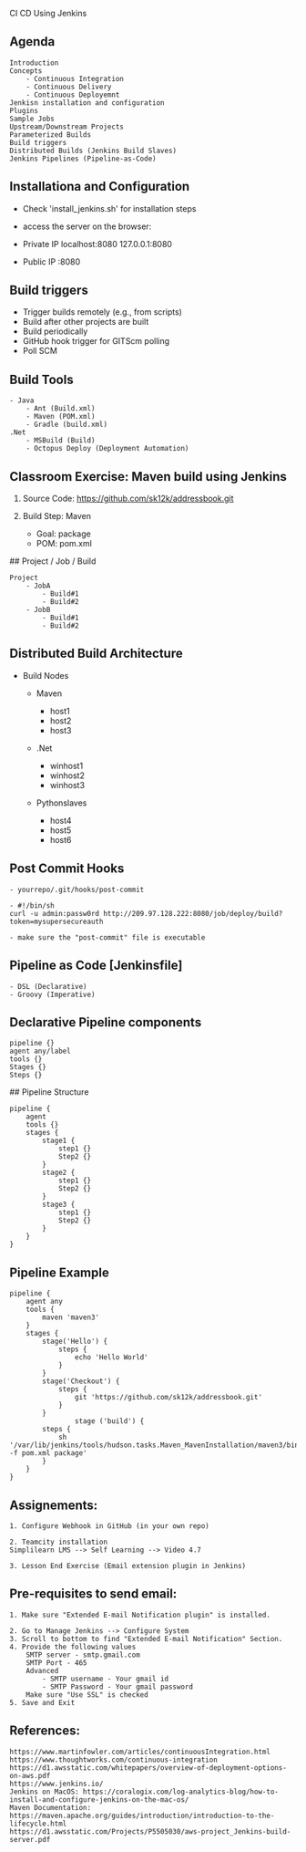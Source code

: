 CI CD Using Jenkins

## Agenda

    Introduction
    Concepts
        - Continuous Integration
        - Continuous Delivery
        - Continuous Deployemnt
    Jenkisn installation and configuration
    Plugins
    Sample Jobs
    Upstream/Downstream Projects
    Parameterized Builds
    Build triggers
    Distributed Builds (Jenkins Build Slaves)
    Jenkins Pipelines (Pipeline-as-Code)


## Installationa and Configuration

- Check 'install_jenkins.sh' for installation steps

- access the server on the browser:

- Private IP
    localhost:8080
    127.0.0.1:8080

- Public IP
    <IPaddress>:8080

## Build triggers

- Trigger builds remotely (e.g., from scripts)
- Build after other projects are built
- Build periodically
- GitHub hook trigger for GITScm polling
- Poll SCM


## Build Tools

    - Java
        - Ant (Build.xml)
        - Maven (POM.xml)
        - Gradle (build.xml)
    .Net
        - MSBuild (Build)
        - Octopus Deploy (Deployment Automation)
    
## Classroom Exercise: Maven build using Jenkins

1. Source Code: https://github.com/sk12k/addressbook.git

2. Build Step: Maven
    - Goal: package
    - POM: pom.xml

## Project / Job / Build

    Project
        - JobA
            - Build#1
            - Build#2
        - JobB
            - Build#1
            - Build#2

## Distributed Build Architecture

- Build Nodes

    - Maven
        - host1
        - host2
        - host3
    
    - .Net
        - winhost1
        - winhost2
        - winhost3
    
    - Pythonslaves
        - host4
        - host5
        - host6

## Post Commit Hooks

    - yourrepo/.git/hooks/post-commit

    - #!/bin/sh
    curl -u admin:passw0rd http://209.97.128.222:8080/job/deploy/build?token=mysupersecureauth

    - make sure the "post-commit" file is executable

## Pipeline as Code [Jenkinsfile]

    - DSL (Declarative)
    - Groovy (Imperative)
## Declarative Pipeline components

    pipeline {}
    agent any/label
    tools {}
    Stages {}
    Steps {}

## Pipeline Structure

    pipeline {
        agent
        tools {}
        stages {
            stage1 {
                step1 {}
                Step2 {}
            }
            stage2 {
                step1 {}
                Step2 {}
            }
            stage3 {
                step1 {}
                Step2 {}
            }
        }
    }

## Pipeline Example

    pipeline {
        agent any
        tools {
            maven 'maven3'
        }
        stages {
            stage('Hello') {
                steps {
                    echo 'Hello World'
                }
            }
            stage('Checkout') {
                steps {
                    git 'https://github.com/sk12k/addressbook.git'
                }
            }
                    stage ('build') {
            steps {
                sh '/var/lib/jenkins/tools/hudson.tasks.Maven_MavenInstallation/maven3/bin/mvn -f pom.xml package'
            }
        }
    }

## Assignements:

    1. Configure Webhook in GitHub (in your own repo)

    2. Teamcity installation
    Simplilearn LMS --> Self Learning --> Video 4.7

    3. Lesson End Exercise (Email extension plugin in Jenkins)

## Pre-requisites to send email:

    1. Make sure "Extended E-mail Notification plugin" is installed.

    2. Go to Manage Jenkins --> Configure System
    3. Scroll to bottom to find "Extended E-mail Notification" Section.
    4. Provide the following values
        SMTP server - smtp.gmail.com
        SMTP Port - 465
        Advanced
            - SMTP username - Your gmail id
            - SMTP Password - Your gmail password
        Make sure "Use SSL" is checked
    5. Save and Exit

## References:
    https://www.martinfowler.com/articles/continuousIntegration.html
    https://www.thoughtworks.com/continuous-integration
    https://d1.awsstatic.com/whitepapers/overview-of-deployment-options-on-aws.pdf
    https://www.jenkins.io/
    Jenkins on MacOS: https://coralogix.com/log-analytics-blog/how-to-install-and-configure-jenkins-on-the-mac-os/
    Maven Documentation: https://maven.apache.org/guides/introduction/introduction-to-the-lifecycle.html
    https://d1.awsstatic.com/Projects/P5505030/aws-project_Jenkins-build-server.pdf



